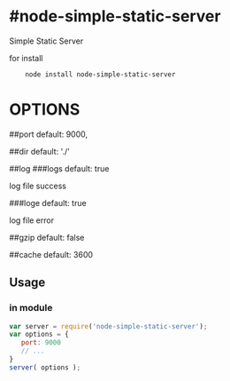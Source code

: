 #node-simple-static-server
=========================

Simple Static Server

for install

```
    node install node-simple-static-server
```


# OPTIONS

##port
default: 9000,

##dir
default: './'

##log
###logs
default: true

log file success


###loge
default: true

log file error


##gzip
default: false


##cache
default: 3600

## Usage

### in module
```js
var server = require('node-simple-static-server');
var options = {
   port: 9000
   // ...
}
server( options );
```